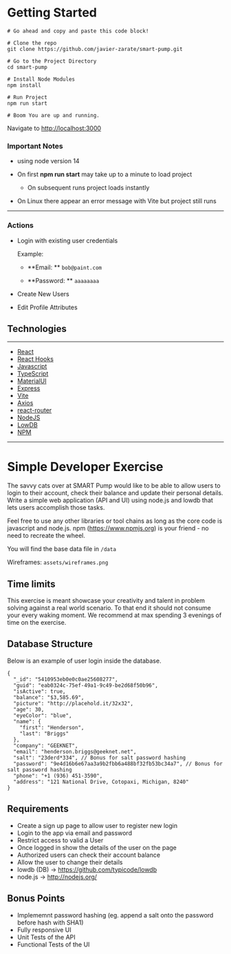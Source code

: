 # Getting Started

```
# Go ahead and copy and paste this code block!

# Clone the repo
git clone https://github.com/javier-zarate/smart-pump.git

# Go to the Project Directory
cd smart-pump

# Install Node Modules
npm install

# Run Project
npm run start

# Boom You are up and running.
```

Navigate to [http://localhost:3000](http://localhost:3000)

### Important Notes

- using node version 14

- On first **npm run start** may take up to a minute to load project

  - On subsequent runs project loads instantly

- On Linux there appear an error message with Vite but project still runs

---

### Actions

- Login with existing user credentials

  Example:

  - **Email: ** `bob@paint.com`

  - **Password: ** `aaaaaaaa`

- Create New Users
- Edit Profile Attributes

## Technologies

---

- [React](https://reactjs.org/)
- [React Hooks](https://reactjs.org/docs/hooks-intro.html)
- [Javascript](https://www.javascript.com/)
- [TypeScript](https://www.typescriptlang.org/)
- [MaterialUI](https://mui.com/)
- [Express](https://expressjs.com/)
- [Vite](https://vitejs.dev/)
- [Axios](https://www.npmjs.com/package/axios)
- [react-router](https://v5.reactrouter.com/)
- [NodeJS](http://nodejs.org/)
- [LowDB](https://github.com/typicode/lowdb)
- [NPM](https://www.npmjs.com/)

---

# Simple Developer Exercise

The savvy cats over at SMART Pump would like to be able to allow users to login to their account, check their balance and update their personal details. Write a simple web application (API and UI) using node.js and lowdb that lets users accomplish those tasks.

Feel free to use any other libraries or tool chains as long as the core code is javascript and node.js. npm (https://www.npmjs.org) is your friend - no need to recreate the wheel.

You will find the base data file in `/data`

Wireframes: `assets/wireframes.png`

## Time limits

This exercise is meant showcase your creativity and talent in problem solving against a real world scenario. To that end it should not consume your every waking moment. We recommend at max spending 3 evenings of time on the exercise.

## Database Structure

Below is an example of user login inside the database.

```
{
  "_id": "5410953eb0e0c0ae25608277",
  "guid": "eab0324c-75ef-49a1-9c49-be2d68f50b96",
  "isActive": true,
  "balance": "$3,585.69",
  "picture": "http://placehold.it/32x32",
  "age": 30,
  "eyeColor": "blue",
  "name": {
	"first": "Henderson",
	"last": "Briggs"
  },
  "company": "GEEKNET",
  "email": "henderson.briggs@geeknet.net",
  "salt": "23derd*334", // Bonus for salt password hashing
  "password": "9e4d16b6e67aa3a9b2fbb6a488bf32fb53bc34a7", // Bonus for salt password hashing
  "phone": "+1 (936) 451-3590",
  "address": "121 National Drive, Cotopaxi, Michigan, 8240"
}
```

## Requirements

- Create a sign up page to allow user to register new login
- Login to the app via email and password
- Restrict access to valid a User
- Once logged in show the details of the user on the page
- Authorized users can check their account balance
- Allow the user to change their details
- lowdb (DB) -> https://github.com/typicode/lowdb
- node.js -> http://nodejs.org/

## Bonus Points

- Implememnt password hashing (eg. append a salt onto the password before hash with SHA1)
- Fully responsive UI
- Unit Tests of the API
- Functional Tests of the UI
